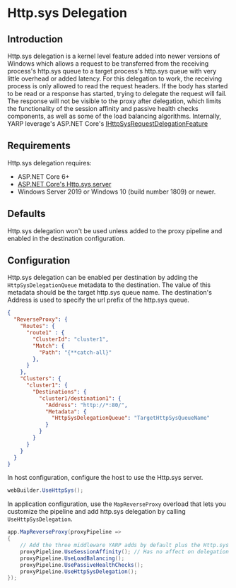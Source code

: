 # Http.sys Delegation

## Introduction
Http.sys delegation is a kernel level feature added into newer versions of Windows which allows a request to be transferred from the receiving process's http.sys queue to a target process's http.sys queue with very little overhead or added latency. For this delegation to work, the receiving process is only allowed to read the request headers. If the body has started to be read or a response has started, trying to delegate the request will fail. The response will not be visible to the proxy after delegation, which limits the functionality of the session affinity and passive health checks components, as well as some of the load balancing algorithms. Internally, YARP leverage's ASP.NET Core's [IHttpSysRequestDelegationFeature](https://docs.microsoft.com/dotnet/api/microsoft.aspnetcore.server.httpsys.ihttpsysrequestdelegationfeature) 

## Requirements
Http.sys delegation requires:
- ASP.NET Core 6+
- [ASP.NET Core's Http.sys server](https://docs.microsoft.com/aspnet/core/fundamentals/servers/httpsys)
- Windows Server 2019 or Windows 10 (build number 1809) or newer.

## Defaults
Http.sys delegation won't be used unless added to the proxy pipeline and enabled in the destination configuration. 

## Configuration
Http.sys delegation can be enabled per destination by adding the `HttpSysDelegationQueue` metadata to the destination. The value of this metadata should be the target http.sys queue name. The destination's Address is used to specify the url prefix of the http.sys queue.

```json
{
  "ReverseProxy": {
    "Routes": {
      "route1" : {
        "ClusterId": "cluster1",
        "Match": {
          "Path": "{**catch-all}"
        },
      }
    },
    "Clusters": {
      "cluster1": {
        "Destinations": {
          "cluster1/destination1": {
            "Address": "http://*:80/",
            "Metadata": {
              "HttpSysDelegationQueue": "TargetHttpSysQueueName"
            }
          }
        }
      }
    }
  }
}
```

In host configuration, configure the host to use the Http.sys server.
```c#
webBuilder.UseHttpSys();
```

In application configuration, use the `MapReverseProxy` overload that lets you customize the pipeline and add http.sys delegation by calling `UseHttpSysDelegation`.
```c#
app.MapReverseProxy(proxyPipeline =>
{
    // Add the three middleware YARP adds by default plus the Http.sys delegation middleware
    proxyPipeline.UseSessionAffinity(); // Has no affect on delegation destinations
    proxyPipeline.UseLoadBalancing();
    proxyPipeline.UsePassiveHealthChecks();
    proxyPipeline.UseHttpSysDelegation();
});